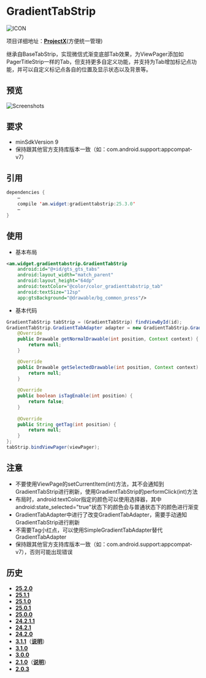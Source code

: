 # GradientTabStrip
![ICON](https://raw.githubusercontent.com/AlexMofer/ProjectX/master/gradienttabstrip/icon.png)

项目详细地址：[**ProjectX**](https://github.com/AlexMofer/ProjectX/tree/master/gradienttabstrip)(方便统一管理)

继承自BaseTabStrip，实现微信式渐变底部Tab效果，为ViewPager添加如PagerTitleStrip一样的Tab，但支持更多自定义功能，并支持为Tab增加标记点功能，并可以自定义标记点各自的位置及显示状态以及背景等。
## 预览
![Screenshots](https://raw.githubusercontent.com/AlexMofer/ProjectX/master/gradienttabstrip/screenshots.gif)
## 要求
- minSdkVersion 9
- 保持跟其他官方支持库版本一致（如：com.android.support:appcompat-v7）

## 引用
```java
dependencies {
    ⋯
    compile 'am.widget:gradienttabstrip:25.3.0'
    ⋯
}
```
## 使用
- 基本布局
```xml
<am.widget.gradienttabstrip.GradientTabStrip
    android:id="@+id/gts_gts_tabs"
    android:layout_width="match_parent"
    android:layout_height="64dp"
    android:textColor="@color/color_gradienttabstrip_tab"
    android:textSize="12sp"
    app:gtsBackground="@drawable/bg_common_press"/>
```
- 基本代码
```java
GradientTabStrip tabStrip = (GradientTabStrip) findViewById(id);
GradientTabStrip.GradientTabAdapter adapter = new GradientTabStrip.GradientTabAdapter () {
    @Override
    public Drawable getNormalDrawable(int position, Context context) {
        return null;
    }

    @Override
    public Drawable getSelectedDrawable(int position, Context context) {
        return null;
    }
  
    @Override
    public boolean isTagEnable(int position) {
        return false;
    }
  
    @Override
    public String getTag(int position) {
        return null;
    }
};
tabStrip.bindViewPager(viewPager);
```
## 注意
- 不要使用ViewPage的setCurrentItem(int)方法，其不会通知到GradientTabStrip进行刷新，使用GradientTabStrip的performClick(int)方法
- 布局时，android:textColor指定的颜色可以使用选择器，其中android:state_selected="true"状态下的颜色会与普通状态下的颜色进行渐变
- GradientTabAdapter中进行了改变GradientTabAdapter，需要手动通知GradientTabStrip进行刷新
- 不需要Tag小红点，可以使用SimpleGradientTabAdapter替代GradientTabAdapter
- 保持跟其他官方支持库版本一致（如：com.android.support:appcompat-v7），否则可能出现错误

## 历史
- [**25.2.0**](https://bintray.com/alexmofer/maven/GradientTabStrip/25.2.0)
- [**25.1.1**](https://bintray.com/alexmofer/maven/GradientTabStrip/25.1.1)
- [**25.1.0**](https://bintray.com/alexmofer/maven/GradientTabStrip/25.1.0)
- [**25.0.1**](https://bintray.com/alexmofer/maven/GradientTabStrip/25.0.1)
- [**25.0.0**](https://bintray.com/alexmofer/maven/GradientTabStrip/25.0.0)
- [**24.2.1.1**](https://bintray.com/alexmofer/maven/GradientTabStrip/24.2.1.1)
- [**24.2.1**](https://bintray.com/alexmofer/maven/GradientTabStrip/24.2.1)
- [**24.2.0**](https://bintray.com/alexmofer/maven/GradientTabStrip/24.2.0)
- [**3.1.1**](https://bintray.com/alexmofer/maven/GradientTabStrip/3.1.1)（[**说明**](https://github.com/AlexMofer/ProjectX/tree/master/gradienttabstrip/history/3.1.1)）
- [**3.1.0**](https://bintray.com/alexmofer/maven/GradientTabStrip/3.1.0)
- [**3.0.0**](https://bintray.com/alexmofer/maven/GradientTabStrip/3.0.0)
- [**2.1.0**](https://bintray.com/alexmofer/maven/GradientTabStrip/2.1.0)（[**说明**](https://github.com/AlexMofer/ProjectX/tree/master/gradienttabstrip/history/2.1.0)）
- [**2.0.3**](https://bintray.com/alexmofer/maven/GradientTabStrip/2.0.3)
